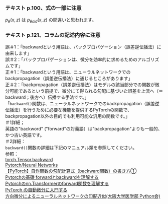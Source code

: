 ### テキスト p.100、式の一部に注意
$p_\theta(x,z)$ は $p_\theta{_{old}}(x,z)$ の間違いと思われます。
### テキスト p.121、コラムの記述内容に注意
誤＃1：「backwardという用語は、バックプロパゲーション（誤差逆伝播法）に由来します」<br>
誤＃2：「バックプロパゲーションは、微分を効率的に求めるためのアルゴリズムです」<br>
正＃1：「backwardという用語は、ニューラルネットワークでのbackpropagation（誤差逆伝播法）に通じるところがあります」<br>
正＃2：「backpropagation（誤差逆伝播法）はモデルの該当部分での関数が微分可能であるという前提で、微分にて得られる勾配に基づいた誤差を上流へ（＝backward；後方へ）伝播する手法です。」<br>
「```backward()```関数は、ニューラルネットワークでのbackpropagation（誤差逆伝播法）を行うために必要な機能を提供するPyTorchの関数で、backpropagation以外の目的でも利用可能な汎用の関数です。」<br>
＃1詳細；<br>
英語の"backword" ("forward"の対義語）は"backpropagation"よりも一般的、かつ古い英語です。<br>
＃2詳細：<br>
```backward()```関数の詳細は下記のマニュアル類を参照してください。<br>
参照：<br>
<a href="https://pytorch.org/docs/stable/generated/torch.Tensor.backward.html">torch.Tensor.backward</a><br>
<a href="https://pytorch.org/tutorials/beginner/blitz/neural_networks_tutorial.html">Pytorch/Neural Networks</a><br>
<a href="https://qiita.com/windfall/items/073cbb4ffdfab356e495">【PyTorch】自作関数の勾配計算式（backward関数）の書き方①</a><br>
<a href="https://zenn.dev/hirayuki/articles/bbc0eec8cd816c183408">Pytorchの基礎 forwardとbackwardを理解する</a><br>
<a href="https://qiita.com/simayan/items/ea8bc5df150f7890d0e7">Pytorchのnn.Transformerのforward関数を理解する</a><br>
<a href="https://t-keita.hatenadiary.jp/entry/2021/09/04/145412">PyTorch の自動微分に入門する</a><br>
<a href="https://oumpy.github.io/blog/2022/02/directional_gradient_optimization.html">方向微分によるニューラルネットワークの勾配近似(大阪大学医学部 Python会)</a><br>
